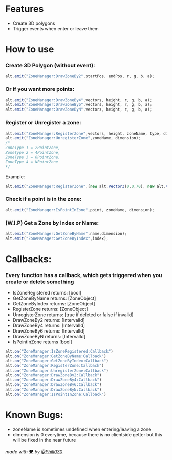 # Features
* Create 3D polygons
* Trigger events when enter or leave them

# How to use
### Create 3D Polygon (without event):
```js
alt.emit("ZoneManager:DrawZoneBy2",startPos, endPos, r, g, b, a);
```
### Or if you want more points:
```js
alt.emit("ZoneManager:DrawZoneBy4",vectors, height, r, g, b, a);
alt.emit("ZoneManager:DrawZoneBy6",vectors, height, r, g, b, a);
alt.emit("ZoneManager:DrawZoneByN",vectors, height, r, g, b, a);
```

### Register or Unregister a zone:
```js
alt.emit("ZoneManager:RegisterZone",vectors, height, zoneName, type, dimension);
alt.emit("ZoneManager:UnregisterZone",zoneName, dimension);
/*
ZoneType 1 = 2PointZone,
ZoneType 2 = 4PointZone,
ZoneType 3 = 6PointZone,
ZoneType 4 = NPointZone
*/
```
Example: 
```js
alt.emit("ZoneManager:RegisterZone",[new alt.Vector3(0,0,70), new alt.Vector3(5,5,80)],10,0,1,0);
```

### Check if a point is in the zone:
```js
alt.emit("ZoneManager:IsPointInZone",point, zoneName, dimension);
```

### (W.I.P) Get a Zone by Index or Name:
```js
alt.emit("ZoneManager:GetZoneByName",name,dimension);
alt.emit("ZoneManager:GetZoneByIndex",index);
```
# Callbacks:
### Every function has a callback, which gets triggered when you create or delete something
* IsZoneRegistered returns: [bool]
* GetZoneByName returns: [ZoneObject]
* GetZoneByIndex returns: [ZoneObject]
* RegisterZone returns: [ZoneObject]
* UnregisterZone returns: [true if deleted or false if invalid]
* DrawZoneBy2 returns: [IntervalId]
* DrawZoneBy4 returns: [IntervalId]
* DrawZoneBy6 returns: [IntervalId]
* DrawZoneByN returns: [IntervalId]
* IsPointInZone returns [bool]
```js
alt.on("ZoneManager:IsZoneRegistered:Callback")
alt.on("ZoneManager:GetZoneByName:Callback")
alt.on("ZoneManager:GetZoneByIndex:Callback")
alt.on("ZoneManager:RegisterZone:Callback")
alt.on("ZoneManager:UnregisterZone:Callback")
alt.on("ZoneManager:DrawZoneBy2:Callback")
alt.on("ZoneManager:DrawZoneBy4:Callback")
alt.on("ZoneManager:DrawZoneBy6:Callback")
alt.on("ZoneManager:DrawZoneByN:Callback")
alt.on("ZoneManager:IsPointInZone:Callback")
```
# Known Bugs:
* zoneName is sometimes undefined when entering/leaving a zone
* dimension is 0 everytime, because there is no clientside getter but this will be fixed in the near future

###### made with [❤](https://www.youtube.com/watch?v=XWFttsqzfcg) by [@Phill030](https://www.youtube.com/watch?v=f0U38Nx4oe4)
